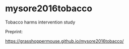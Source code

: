 # mysore2016tobacco
Tobacco harms intervention study

Preprint:

https://grasshoppermouse.github.io/mysore2016tobacco/
